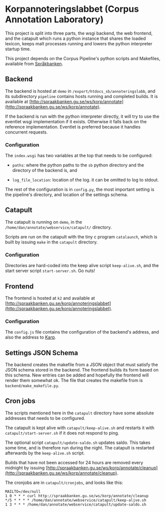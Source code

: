 # Korpannoteringslabbet (Corpus Annotation Laboratory)

This project is split into three parts, the wsgi backend, the web frontend, and
the catapult which runs a python instance that shares the loaded lexicon, keeps
malt processes running and lowers the python interpreter startup time.

This project depends on the Corpus Pipeline's python scripts and Makefiles,
available from
[Språkbanken](http://spraakbanken.gu.se/swe/forskning/infrastruktur/korp/distribution/corpuspipeline).

## Backend

The backend is hosted at `demo` in `/export/htdocs_sb/annoteringslabb`, and its
subdirectory `pipeline` contains hosts running and completed builds. It is
available at [http://spraakbanken.gu.se/ws/korp/annotate](http://spraakbanken.gu.se/ws/korp/annotate).

If the backend is run with the python interpreter directly, it will try to use
the eventlet wsgi implementation if it exists. Otherwise it falls back on the
reference implementation. Eventlet is preferred because it handles concurrent
requests.

### Configuration

The `index.wsgi` has two variables at the top that needs to be configured:

 * `paths`: where the python paths to the `sb` python directory and the
   directory of the backend is, and

 * `log_file_location`: location of the log. it can be omitted to log to
   stdout.

The rest of the configuration is in `config.py`, the most important setting is
the pipeline's directory, and location of the settings schema.

## Catapult

The catapult is running on `demo`, in the
`/home/dan/annotate/webservice/catapult/` directory.

Scripts are run on the catapult with the tiny c program `catalaunch`, which
is built by issuing `make` in the `catapult` directory.

### Configuration

Directories are hard-coded into the keep alive script `keep-alive.sh`, and
the start server script `start-server.sh`. Go nuts!

## Frontend

The frontend is hosted at `k2` and available at
[http://spraakbanken.gu.se/korp/annoteringslabbet](http://spraakbanken.gu.se/korp/annoteringslabbet).

### Configuration

The `config.js` file contains the configuration of the backend's address, and
also the address to [Karp](http://spraakbanken.gu.se/karp/).

## Settings JSON Schema

The backend creates the makefile from a JSON object that must satisfy the JSON
schema stored in the backend. The frontend builds its form based on this
schema. New entries can be added and hopefully the frontend will render them
somewhat ok. The file that creates the makefile from is
`backend/make_makefile.py`.

## Cron jobs

The scripts mentioned here in the `catapult` directory have some absolute
addresses that needs to be configured.

The catapult is kept alive with `catapult/keep-alive.sh` and restarts it with
`catapult/start-server.sh` if it does not respond to ping.

The optional script `catapult/update-saldo.sh` updates saldo. This takes some
time, and is therefore run during the night. The catapult is restarted
afterwards by the `keep-alive.sh` script.

Builds that have not been accessed for 24 hours are removed every midnight by
issuing [http://spraakbanken.gu.se/ws/korp/annotate/cleanup](http://spraakbanken.gu.se/ws/korp/annotate/cleanup).

The cronjobs are in `catapult/cronjobs`, and looks like this:

    MAILTO=/dev/null
    1 0 * * * curl http://spraakbanken.gu.se/ws/korp/annotate/cleanup
    */5 * * * * /home/dan/annotate/webservice/catapult/keep-alive.sh
    1 3 * * * /home/dan/annotate/webservice/catapult/update-saldo.sh

